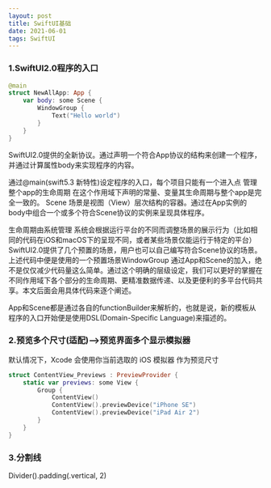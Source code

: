 ```yaml
---
layout: post
title: SwiftUI基础
date: 2021-06-01
tags: SwiftUI
---
```



### 1.SwiftUI2.0程序的入口
```swift
@main
struct NewAllApp: App {
    var body: some Scene {
        WindowGroup {
            Text("Hello world")
        }
    }
}
```
SwiftUI2.0提供的全新协议。通过声明一个符合App协议的结构来创建一个程序，并通过计算属性body来实现程序的内容。

通过@main(swift5.3 新特性)设定程序的入口，每个项目只能有一个进入点
管理整个app的生命周期
在这个作用域下声明的常量、变量其生命周期与整个app是完全一致的。
Scene
场景是视图（View）层次结构的容器。通过在App实例的body中组合一个或多个符合Scene协议的实例来呈现具体程序。

生命周期由系统管理
系统会根据运行平台的不同而调整场景的展示行为（比如相同的代码在iOS和macOS下的呈现不同，或者某些场景仅能运行于特定的平台）
SwiftUI2.0提供了几个预置的场景，用户也可以自己编写符合Scene协议的场景。上述代码中便是使用的一个预置场景WindowGroup
通过App和Scene的加入，绝不是仅仅减少代码量这么简单。通过这个明确的层级设定，我们可以更好的掌握在不同作用域下各个部分的生命周期、更精准数据传递、以及更便利的多平台代码共享。本文后面会用具体代码来逐个阐述。

App和Scene都是通过各自的functionBuilder来解析的，也就是说，新的模板从程序的入口开始便是使用DSL(Domain-Specific Language)来描述的。


### 2.预览多个尺寸(适配)-->预览界面多个显示模拟器
 
默认情况下，Xcode 会使用你当前选取的 iOS 模拟器 作为预览尺寸
```swift
struct ContentView_Previews : PreviewProvider {
    static var previews: some View {
        Group {
            ContentView()
            ContentView().previewDevice("iPhone SE")
            ContentView().previewDevice("iPad Air 2")
        }
    }
}
```
### 3.分割线
 
Divider().padding(.vertical, 2)

